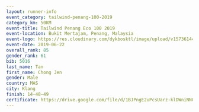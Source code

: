 ```yaml
--- 
layout: runner-info 
event_category: tailwind-penang-100-2019 
category_km: 50KM 
event-title: Tailwind Penang Eco 100 2019 
event-location: Bukit Mertajam, Penang, Malaysia 
event-logo: https://res.cloudinary.com/dykbosktl/image/upload/v1573614442/Logo/Logo_gqlzi3.jpg 
event-date: 2019-06-22 
overall_rank: 85
gender_rank: 61
bib: 5016
last_name: Tan
first_name: Chong Jen
gender: Male
country: MAS
city: Klang
finish: 14-48-49
certificate: https://drive.google.com/file/d/1BJPngE2uPcsUarz-klDWniNNGSDiAcyf/view?usp=sharing
--- 
```

